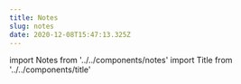 ```yaml
---
title: Notes
slug: notes
date: 2020-12-08T15:47:13.325Z
---
```

import Notes from '../../components/notes'
import Title from '../../components/title'

<Title headingLevel="p">The section where I ask myself questions, look for answers to questions I ask, write down the aspects I want to change or strengthen, and write down what I feel.</Title>

<Notes />
